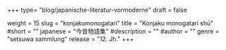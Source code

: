 +++
type= "blog/japanische-literatur-vormoderne"
draft = false

weight = 15
slug = "konjakumonogatari"
title = "Konjaku monogatari shū"
#short = ""
japanese = "今昔物語集"
#description = ""
#author = ""
genre = "setsuwa sammlung"
release = "12. Jh."
+++

